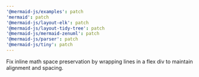 ```yaml
---
'@mermaid-js/examples': patch
'mermaid': patch
'@mermaid-js/layout-elk': patch
'@mermaid-js/layout-tidy-tree': patch
'@mermaid-js/mermaid-zenuml': patch
'@mermaid-js/parser': patch
'@mermaid-js/tiny': patch
---
```


Fix inline math space preservation by wrapping lines in a flex div to maintain alignment and spacing.
